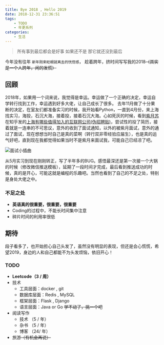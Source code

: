 ```yaml
---
title: Bye 2018 , Hello 2019
date: 2018-12-31 23:36:51
tags:
    - TODO
    - 年更系列
categories:
    - 生活
---
```


> 所有事到最后都会是好事
> 如果还不是
> 那它就还没到最后

今年没有往年 `新年刚来眨眼就离去的恍惚感`， 趁着跨年，挤时间写写我的2018~~（其实是一个人跨年，闲的发慌）~~

## 回顾

  2018年，如果用一个词来说，我觉得是幸运。幸运做了一个正确的决定，幸运自学转行找到工作，幸运遇到好多大佬，让自己成长了很多。
去年11月做了十分果断的决定，在室友们都准备实习的时候，我开始看Python，一直到4月份，来上海找实习，海投，石沉大海，接着投，接着石沉大海。心如死灰的时候，看到<a href='https://github.com/LKI'>紫月苏</a>在知乎发的<a href='https://www.zhihu.com/question/19596230/answer/152193862'>上海有哪些值得加入的互联网公司(伪招聘贴)</a>，尝试性的投了简历，接着就是一连串的不可思议，意外的收到了面试通知，以外的被紫月面试，意外的通过了面试，现在想想当时自己是真的菜啊（转行双非零经验应届生），也是真的运气好吧，直到现在我都觉得如果当时不是紫月来面试我，可能自己已经凉了吧。

<!-- more -->
![面试小插曲](http://picture.wzmmmmj.com/interview.jpeg)

  从5月实习到现在刚刚转正，写了半年多的BUG。感悟最深还是第一次接一个大锅的时候（修改微信推送模板），延期了一段时间才完成，最后看到推送成功的时候，真的是开心，可能这就是编程的乐趣吧。当然也看到了自己的不足之处，特别是身处大佬之中。

### 不足之处

- **英语真的很重要，很重要，很重要**
- Coding的过程中，不能长时间集中注意
- 碎片时间的利用率很低

## 期待

段子看多了，也开始担心自己头发了，虽然没有明显的表现，但还是会心慌慌，希望2019，身边的人和自己都能不为头发烦恼，依旧开心！

### TODO

- **Leetcode（3 / 周）**
- 技术
    - 工具层面：docker , git
    - 数据库层面：Redis , MySQL
    - 框架层面：Flask , Django
    - 语言层面：Java or  Go  ~~学不动了，挑一个吧~~
- 阅读写作
    - 技术 （5 / 年）
    - 杂书 （5 / 年）
    - 博客 （24/ 年）
- 旅游~~（有机会再说）~~

